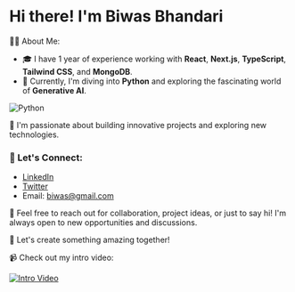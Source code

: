 # Hi there! I'm Biwas Bhandari

👨‍💻 About Me:
- 🎓 I have 1 year of experience working with **React**, **Next.js**, **TypeScript**, **Tailwind CSS**, and **MongoDB**.
- 🌱 Currently, I'm diving into **Python** and exploring the fascinating world of **Generative AI**.

<div>
   <img src = "https://media.giphy.com/media/v1.Y2lkPTc5MGI3NjExeGUyMm80am5wZ2QwdGxodDF6dHRuNTN4bTRqNjJjeG4xdjhqM3lkMiZlcD12MV9pbnRlcm5hbF9naWZfYnlfaWQmY3Q9Zw/hukVNBE2OcLCg/giphy.gif" alt = "Python">

</div>

🚀 I'm passionate about building innovative projects and exploring new technologies.

### 💬 Let's Connect:
- [LinkedIn](https://www.linkedin.com/in/biwas-bhandari/)
- [Twitter](https://twitter.com/x_biwas)
- Email: [biwas@gmail.com](mailto:biwas2059@gmail.com)

🌟 Feel free to reach out for collaboration, project ideas, or just to say hi! I'm always open to new opportunities and discussions.

🎨 Let's create something amazing together!

📹 Check out my intro video:


[![Intro Video](https://img.youtube.com/vi/jdTZ3lz4ofo/0.jpg)](https://youtu.be/jdTZ3lz4ofo?si=2Ncw9cX2_qbcODCD)

